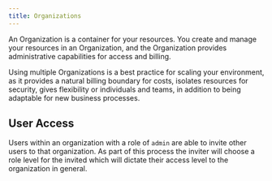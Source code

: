```yaml
---
title: Organizations
---
```


An Organization is a container for your resources. You create and manage your resources in an Organization, and the Organization provides administrative capabilities for access and billing.

Using multiple Organizations is a best practice for scaling your environment, as it provides a natural billing boundary for costs, isolates resources for security, gives flexibility or individuals and teams, in addition to being adaptable for new business processes.

## User Access

Users within an organization with a role of `admin` are able to invite other users to that organization. As part of this process the inviter will choose a role level for the invited which will dictate their access level to the organization in general.
